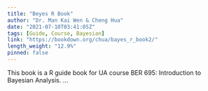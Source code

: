 ```yaml
---
title: "Beyes R Book"
author: "Dr. Man Kai Wen & Cheng Hua"
date: "2021-07-10T03:41:05Z"
tags: [Guide, Course, Bayesian]
link: "https://bookdown.org/chua/bayes_r_book2/"
length_weight: "12.9%"
pinned: false
---
```


This book is a R guide book for UA course BER 695: Introduction to Bayesian Analysis. ...

